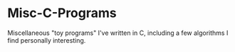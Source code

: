 # Misc-C-Programs
Miscellaneous "toy programs" I've written in C, including a few algorithms I find personally interesting.
